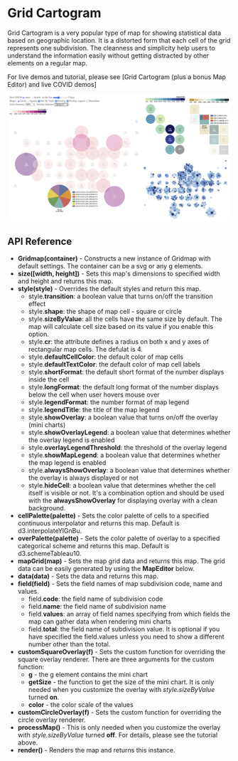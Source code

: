 # Grid Cartogram

Grid Cartogram is a very popular type of map for showing statistical data based on geographic location. It is a distorted form that each cell of the grid represents one subdivision. The cleanness and simplicity help users to understand the information easily without getting distracted by other elements on a regular map.


For live demos and tutorial, please see [Grid Cartogram (plus a bonus Map Editor) and live COVID demos]

<img src="https://github.com/analyzer2004/gridmap/blob/master/images/cover.png" width="768">

## API Reference
* **Gridmap(container)** - Constructs a new instance of Gridmap with default settings. The container can be a svg or any g elements.
* **size([width, height])** - Sets this map's dimensions to specified width and height and returns this map.
* **style(style)** - Overrides the default styles and return this map.
  * style.**transition**: a boolean value that turns on/off the transition effect
  * style.**shape**: the shape of map cell - square or circle
  * style.**sizeByValue**: all the cells have the same size by default. The map will calculate cell size based on its value if you enable this option.
  * style.**cr**: the attribute defines a radius on both x and y axes of rectangular map cells. The defulat is 4.
  * style.**defaultCellColor**: the default color of map cells
  * style.**defaultTextColor**: the default color of map cell labels
  * style.**shortFormat**: the default short format of the number displays inside the cell
  * style.**longFormat**: the default long format of the number displays below the cell when user hovers mouse over
  * style.**legendFormat**: the number format of map legend
  * style.**legendTitle**: the title of the map legend
  * style.**showOverlay**: a boolean value that turns on/off the overlay (mini charts)
  * style.**showOverlayLegend**: a boolean value that determines whether the overlay legend is enabled
  * style.**overlayLegendThreshold**: the threshold of the overlay legend
  * style.**showMapLegend**: a boolean value that determines whether the map legend is enabled
  * style.**alwaysShowOverlay**: a boolean value that determines whether the overlay is always displayed or not
  * style.**hideCell**: a boolean value that determines whether the cell itself is visible or not. It's a combination option and should be used with the **alwaysShowOverlay** for displaying overlay with a clean background.
* **cellPalette(palette)** - Sets the color palette of cells to a specified continuous interpolator and returns this map. Default is d3.interpolateYlGnBu.
* **overPalette(palette)** - Sets the color palette of overlay to a specified categorical scheme and returns this map. Default is d3.schemeTableau10.
* **mapGrid(map)** - Sets the map grid data and returns this map. The grid data can be easily generated by using the **MapEditor** below.
* **data(data)** - Sets the data and returns this map.
* **field(field)** - Sets the field names of map subdivision code, name and values.
  * field.**code**: the field name of subdivision code
  * field.**name**: the field name of subdivision name
  * field.**values**: an array of field names specifying from which fields the map can gather data when rendering mini charts
  * field.**total**: the field name of subdivision value. It is optional if you have specified the field.values unless you need to show a different number other than the total.
* **customSquareOverlay(f)** - Sets the custom function for overriding the square overlay renderer. There are three arguments for the custom function:
  * **g** - the g element contains the mini chart
  * **getSize** - the function to get the size of the mini chart. It is only needed when you customize the overlay with  *style.sizeByValue* turned **on**.
  * **color** - the color scale of the values
* **customCircleOverlay(f)** - Sets the custom function for overriding the circle overlay renderer.
* **processMap()** - This is only needed when you customize the overlay with *style.sizeByValue* turned **off**. For details, please see the tutorial above.
* **render()** - Renders the map and returns this instance.